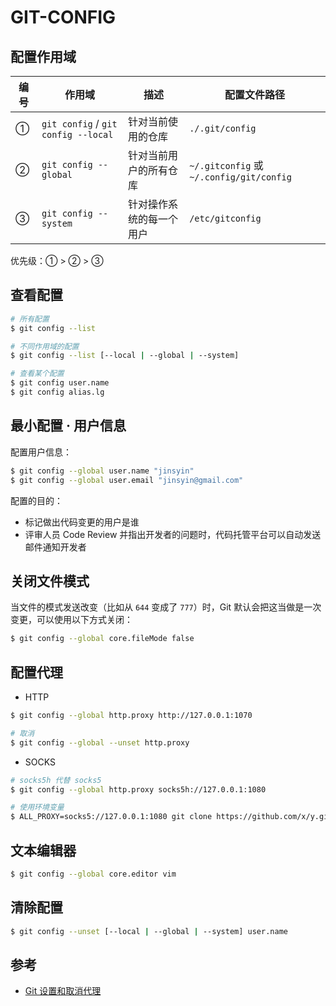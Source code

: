 # GIT-CONFIG

## 配置作用域

| 编号 | 作用域                              | 描述                     | 配置文件路径                             |
| ---- | ----------------------------------- | ------------------------ | ---------------------------------------- |
| ①    | `git config` / `git config --local` | 针对当前使用的仓库       | `./.git/config`                          |
| ②    | `git config --global`               | 针对当前用户的所有仓库   | `~/.gitconfig` 或 `~/.config/git/config` |
| ③    | `git config --system`               | 针对操作系统的每一个用户 | `/etc/gitconfig`                         |

优先级：① > ② > ③

## 查看配置

```sh
# 所有配置
$ git config --list

# 不同作用域的配置
$ git config --list [--local | --global | --system]

# 查看某个配置
$ git config user.name
$ git config alias.lg
```

## 最小配置 · 用户信息

配置用户信息：

```sh
$ git config --global user.name "jinsyin"
$ git config --global user.email "jinsyin@gmail.com"
```

配置的目的：

* 标记做出代码变更的用户是谁
* 评审人员 Code Review 并指出开发者的问题时，代码托管平台可以自动发送邮件通知开发者

## 关闭文件模式

当文件的模式发送改变（比如从 `644` 变成了 `777`）时，Git 默认会把这当做是一次变更，可以使用以下方式关闭：

```sh
$ git config --global core.fileMode false
```

## 配置代理

* HTTP

```sh
$ git config --global http.proxy http://127.0.0.1:1070

# 取消
$ git config --global --unset http.proxy
```

* SOCKS

```sh
# socks5h 代替 socks5
$ git config --global http.proxy socks5h://127.0.0.1:1080
```

```sh
# 使用环境变量
$ ALL_PROXY=socks5://127.0.0.1:1080 git clone https://github.com/x/y.git
```

## 文本编辑器

```sh
$ git config --global core.editor vim
```

## 清除配置

```sh
$ git config --unset [--local | --global | --system] user.name
```

## 参考

* [Git 设置和取消代理](https://gist.github.com/laispace/666dd7b27e9116faece6)